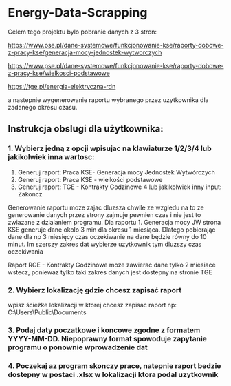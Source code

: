 # Energy-Data-Scrapping

Celem tego projektu bylo pobranie danych z 3 stron:

https://www.pse.pl/dane-systemowe/funkcjonowanie-kse/raporty-dobowe-z-pracy-kse/generacja-mocy-jednostek-wytworczych

https://www.pse.pl/dane-systemowe/funkcjonowanie-kse/raporty-dobowe-z-pracy-kse/wielkosci-podstawowe

https://tge.pl/energia-elektryczna-rdn

a nastepnie wygenerowanie raportu wybranego przez uzytkownika dla zadanego okresu czasu.

## Instrukcja obslugi dla użytkownika:

### 1. Wybierz jedną z opcji wpisujac na klawiaturze 1/2/3/4 lub jakikolwiek inna wartosc:
1. Generuj raport: Praca KSE- Generacja mocy Jednostek Wytwórczych
2. Generuj raport: Praca KSE - wielkości podstawowe
3. Generuj raport: TGE - Kontrakty Godzinowe
4 lub jakikolwiek inny input: Zakończ

Generowanie raportu moze zajac dluzsza chwile ze wzgledu na to ze generowanie danych przez strony zajmuje pewnien czas 
i nie jest to zwiazane z dzialaniem programu. Dla raportu 1. Generacja mocy JW strona KSE generuje dane okolo 3 min dla okresu 1 miesiąca. Dlatego pobierając dane dla np 3 miesięcy czas oczekiwanie na dane będzie równy do 10 minut. Im szerszy zakres dat wybierze uzytkownik tym dluzszy czas oczekiwania

Raport RGE - Kontrakty Godzinowe moze zawierac dane tylko 2 miesiace wstecz, poniewaz tylko taki zakres danych jest dostepny na stronie TGE

### 2. Wybierz lokalizację gdzie chcesz zapisać raport
wpisz ścieżke lokalizacji w ktorej chcesz zapisac raport np: C:\Users\Public\Documents

### 3. Podaj daty poczatkowe i koncowe zgodne z formatem YYYY-MM-DD. Niepoprawny format spowoduje zapytanie programu o ponownie wprowadzenie dat

### 4. Poczekaj az program skonczy prace, natepnie raport bedzie dostepny w postaci .xlsx w lokalizacji ktora podal uzytkownik
